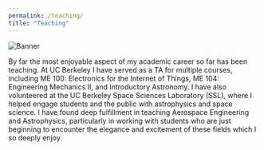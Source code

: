 ```yaml
---
permalink: /teaching/
title: "Teaching"
---
```


![Banner](images/floridapresentation.png)

By far the most enjoyable aspect of my academic career so far has been teaching. At UC Berkeley I have served as a TA for multiple courses, including ME 100: Electronics for the Internet of Things, ME 104: Engineering Mechanics II, and Introductory Astronomy. I have also volunteered at the UC Berkeley Space Sciences Laboratory (SSL), where I helped engage students and the public with astrophysics and space science. I have found deep fulfillment in teaching Aerospace Engineering and Astrophysics, particularly in working with students who are just beginning to encounter the elegance and excitement of these fields which I so deeply enjoy.


